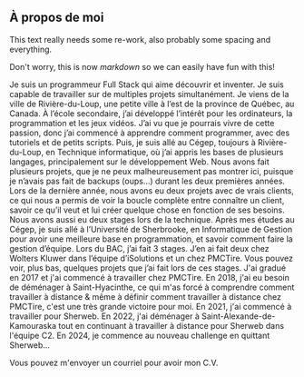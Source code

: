 ## À propos de moi

This text really needs some re-work, also probably some spacing and everything.

Don't worry, this is now _markdown_ so we can easily have fun with this!

Je suis un programmeur Full Stack qui aime découvrir et inventer. Je suis
capable de travailler sur de multiples projets simultanément. Je viens de la
ville de Rivière-du-Loup, une petite ville à l’est de la province de Québec, au
Canada. À l’école secondaire, j’ai développé l’intérêt pour les ordinateurs, la
programmation et les jeux vidéos. J’ai vu que je pourrais vivre de cette
passion, donc j’ai commencé à apprendre comment programmer, avec des tutoriels
et de petits scripts. Puis, je suis allé au Cégep, toujours à Rivière-du-Loup,
en Technique informatique, où j’ai appris les bases de plusieurs langages,
principalement sur le développement Web. Nous avons fait plusieurs projets, que
je ne peux malheureusement pas montrer ici, puisque je n’avais pas fait de
backups (oups…) durant les deux premières années. Lors de la dernière année,
nous avons eu deux projets avec de vrais clients, ce qui nous a permis de voir
la boucle complète entre connaître un client, savoir ce qu’il veut et lui créer
quelque chose en fonction de ses besoins. Nous avons aussi eu deux stages lors
de la technique. Après mes études au Cégep, je suis allé à l’Université de
Sherbrooke, en Informatique de Gestion pour avoir une meilleure base en
programmation, et savoir comment faire la gestion d’équipe. Lors du BAC, j’ai
fait 3 stages. J’en ai fait deux chez Wolters Kluwer dans l’équipe d’iSolutions
et un chez PMCTire. Vous pouvez voir, plus bas, quelques projets que j’ai fait
lors de ces stages. J'ai gradué en 2017 et j'ai commencé à travailler chez
PMCTire. En 2018, j'ai eu besoin de déménager à Saint-Hyacinthe, ce qui m'as
forcé à comprendre comment travailler à distance & même à définir comment
travailler à distance chez PMCTire, c'est une très grande victoire pour moi. En
2021, j'ai commencé à travailler pour Sherweb. En 2022, j'ai déménager à
Saint-Alexande-de-Kamouraska tout en continuant à travailler à distance pour
Sherweb dans l'équipe C2. En 2024, je commence au nouveau challenge en quittant
Sherweb...

Vous pouvez m'envoyer un courriel pour avoir mon C.V.
